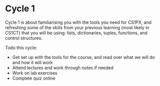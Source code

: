 
# Cycle 1 

Cycle 1 is about familiarising you with the tools you need for CS1PX, and refreshing some of the skills from your previous learning (most likely in CS1CT) that you will be using: lists, dictionaries, tuples, functions, and control structures.

Todo this cycle:
- Get set up with the tools for the course, and read over what we will do and how it will work
- Attend lectures and work through notes if needed
- Work on lab exercises
- Complete quiz online 
